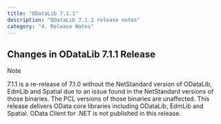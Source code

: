 ```yaml
---
title: "ODataLib 7.1.1"
description: "ODataLib 7.1.1 release notes"
category: "4. Release Notes"
---
```


## Changes in ODataLib 7.1.1 Release ##

> [!NOTE]
> 7.1.1 is a re-release of 7.1.0 without the NetStandard version of ODataLib, EdmLib and Spatial due to an issue found in the NetStandard versions of those  binaries. The PCL versions of those binaries are unaffected.
> This release delivers OData core libraries including ODataLib, EdmLib and Spatial. OData Client for .NET is not published in this release.
